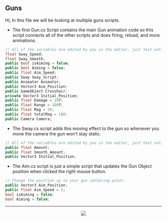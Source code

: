 ## Guns

Hi, In this file we will be looking at multiple guns scripts.

* The first Gun.cs Script contains the main Gun animation code so this script connects all of the other scripts and does firing, reload, and more animations.
```cs script
// All of the variables are edited by you in the editor, just test until you find something good.
float Sway_Speed;
float Sway_Smooth;
public bool isAiming = false;
public bool Aiming = false;
public float Aim_Speed;
public Sway Sway_Script;
public Animator Animator;
public Vector3 Aim_Position;
public GameObject Crosshair;
private Vector3 Initial_Position; 
public float Damage = 10f;
public float Range = 100f;
public float Mag = 30;
public float totalMag = 180;
public Camera Camera;  
```
* The Sway.cs script adds this moving effect to the gun so whenever you move the camera the gun won't stay static.
```cs script
// All of the variables are edited by you in the editor, just test until you find something good.
public float Amount;
public float Smooth_Amount;
public Vector3 Initial_Position;
```
* The Aim.cs script is just a simple script that updates the Gun Object position when clicked the right mouse button.
```cs script
// Change the position up to your gun centering point.
public Vector3 Aim_Position;
public float Aim_Speed = 5;
bool isAiming = false;
bool Aiming = false;
```

---
<div align=center>
  <img src="https://forthebadge.com/images/badges/made-with-c-sharp.svg" />
</div>
